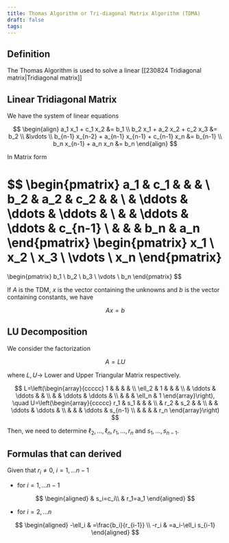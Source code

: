 ```yaml
---
title: Thomas Algorithm or Tri-diagonal Matrix Algorithm (TDMA)
draft: false
tags:
---
```

## Definition
The Thomas Algorithm is used to solve a linear [[230824 Tridiagonal matrix|Tridiagonal matrix]]

## Linear Tridiagonal Matrix
We have the system of linear equations

$$
\begin{align}
a_1 x_1 + c_1 x_2 &= b_1 \\
b_2 x_1 + a_2 x_2 + c_2 x_3 &= b_2 \\
&\vdots \\
b_{n-1} x_{n-2} + a_{n-1} x_{n-1} + c_{n-1} x_n &= b_{n-1} \\
b_n x_{n-1} + a_n x_n &= b_n
\end{align}
$$

In Matrix form 

$$
\begin{pmatrix}
a_1 & c_1 & & & \\
b_2 & a_2 & c_2 & & \\
& \ddots & \ddots & \ddots & \\
& & \ddots & \ddots & c_{n-1} \\
& & & b_n & a_n
\end{pmatrix}
\begin{pmatrix}
x_1 \\
x_2 \\
x_3 \\
\vdots \\
x_n
\end{pmatrix}
=
\begin{pmatrix}
b_1 \\
b_2 \\
b_3 \\
\vdots \\
b_n
\end{pmatrix}
$$

If $A$ is the TDM, $x$ is the vector containing the unknowns and $b$ is the vector containing constants, we have

$$
{Ax=b}
$$

## LU Decomposition
We consider the factorization

$$
A=L U
$$

where $L,U \rightarrow$ Lower and Upper Triangular Matrix respectively.

$$
L=\left(\begin{array}{ccccc}
1 & & & & \\
\ell_2 & 1 & & & \\
& \ddots & \ddots & & \\
& & \ddots & \ddots & \\
& & & \ell_n & 1
\end{array}\right), \quad U=\left(\begin{array}{ccccc}
r_1 & s_1 & & & \\
& r_2 & s_2 & & \\
& & \ddots & \ddots & \\
& & & \ddots & s_{n-1} \\
& & & & r_n
\end{array}\right)
$$

Then, we need to determine $\ell_2, \ldots, \ell_n, r_1, \ldots, r_n$ and $s_1, \ldots, s_{n-1}$.
## Formulas that can derived
Given that $r_i\ne0$,  $i=1, \ldots n-1$
- for $i=1, \ldots n-1$
	
$$
\begin{aligned}
& s_i=c_i\\
& r_1=a_1
\end{aligned}
$$

- for $i=2, \ldots n$
	
$$
\begin{aligned}
-\ell_i & =\frac{b_i}{r_{i-1}} \\
-r_i & =a_i-\ell_i s_{i-1}
\end{aligned}
$$

